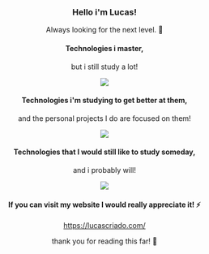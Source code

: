 <h3 align="center">Hello i'm Lucas!</h3>
<p align="center">Always looking for the next level. 💜</p>      

<h4 align="center">Technologies i master,</h4> 
<p align="center">but i still study a lot!</p>

<p align="center">
  <a href="https://skillicons.dev">
    <img src="https://skillicons.dev/icons?i=knex,sequelize,bootstrap,flask,wordpress,tailwind,express,git,github,vscode,figma,nodejs,mysql,html,css&perline=7" />
  </a>
</p>

<h4 align="center">Technologies i'm studying to get better at them,</h4> 
<p align="center">and the personal projects I do are focused on them!</p>

<p align="center">
  <a href="https://skillicons.dev">
    <img src="https://skillicons.dev/icons?i=react,angular,next,scss,typescript,javascript&perline=14" />
  </a>
</p>

<h4 align="center">Technologies that I would still like to study someday,</h4> 
<p align="center">and i probably will!</p>

<p align="center">
  <a href="https://skillicons.dev">
    <img src="https://skillicons.dev/icons?i=c,java,kotlin,aws&perline=14" />
  </a>
</p>

<h4 align="center">If you can visit my website I would really appreciate it! ⚡</h4> 
<p align="center">
  <a href="https://lucascriado.com/">https://lucascriado.com/</a>
</p>

<p align="center">thank you for reading this far! 🤍</p>
